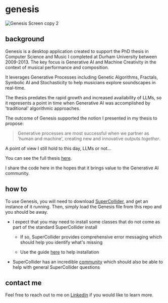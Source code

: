 # genesis

![Genesis Screen copy 2](https://github.com/user-attachments/assets/80653ef2-9446-4f08-86a0-94a8f052930b)

## background
Genesis is a desktop application created to support the PhD thesis in Computer Science and Music I completed
at Durham University between 2009-2013. The key focus is Generative AI and Machine Creativity in the context of musical performance and composition.

It leverages Generative Processes including Genetic Algorithms, Fractals, Symbolic AI and Stochasticity to help musicians explore soundscapes in real-time. 

The thesis predates the rapid growth and increased availability of LLMs, so it represents a point in time when Generative AI was accomplished by 'traditional' algorithmic approaches.

The outcome of Genesis supported the notion I presented in my thesis to propose:

> Generative processes are most successful when we partner as 'human
and machine', creating new and innovative outputs _together_. 

A point of view I still hold to this day, LLMs or not...

You can see the full thesis [here](http://etheses.dur.ac.uk/11033/).

I share the code here in the hopes that it brings value to the Generative AI community.

## how to
To use Genesis, you will need to download [SuperCollider](https://supercollider.github.io/), and get an instance
of it running. Then, simply load the Genesis file from this repo and you
should be away.

- I expect that you may need to install some classes that do not come as
  part of the standard SuperCollider install

  - If so, SuperCollider provides comprehensive error messaging which should
    help you identify what's missing

  - Use the guide [here](https://supercollider.github.io/sc3-plugins/)
    to help installation

- SuperCollider has an incredible
  [community](https://supercollider.github.io/links) which should also
  be able to help with general SuperCollider questions

## contact me
Feel free to reach out
to me on [LinkedIn](https://www.linkedin.com/in/julianwilliam/) if you would like to learn more.
